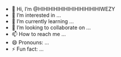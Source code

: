 - 👋 Hi, I’m @HIHIHIHIHIHIHIHIHIHIHIHIWEZY
- 👀 I’m interested in ...
- 🌱 I’m currently learning ...
- 💞️ I’m looking to collaborate on ...
- 📫 How to reach me ...
- 😄 Pronouns: ...
- ⚡ Fun fact: ...

<!---
HIHIHIHIHIHIHIHIHIHIHIHIWEZY/HIHIHIHIHIHIHIHIHIHIHIHIWEZY is a ✨ special ✨ repository because its `README.md` (this file) appears on your GitHub profile.
You can click the Preview link to take a look at your changes.
--->
